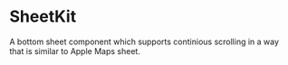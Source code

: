 # SheetKit

A bottom sheet component which supports continious scrolling in a way that is similar to Apple Maps sheet. 
